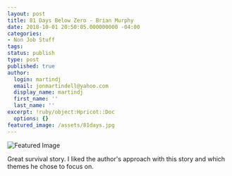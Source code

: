 ```yaml
---
layout: post
title: 81 Days Below Zero - Brian Murphy
date: 2018-10-01 20:50:05.000000000 -04:00
categories:
- Non Job Stuff
tags:
status: publish
type: post
published: true
author:
  login: martindj
  email: jonmartindell@yahoo.com
  display_name: martindj
  first_name: ''
  last_name: ''
excerpt: !ruby/object:Hpricot::Doc
  options: {}
featured_image: /assets/81days.jpg
---
```

![Featured Image]({{page.featured_image}})

Great survival story. I liked the author's approach with this story and which themes he chose to focus on.
